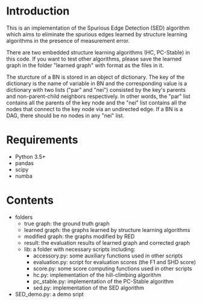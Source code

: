# Introduction
This is an implementation of the Spurious Edge Detection (SED) algorithm which aims to eliminate the spurious edges learned by structure learning algorithms in the presence of measurement error.

There are two embedded structure learning algorithms (HC, PC-Stable) in this code. If you want to test other algorithms, please save the learned graph in the folder "learned graph" with format as the files in it.

The sturcture of a BN is stored in an object of dictionary. The key of the dictionary is the name of variable in BN and the corresponding value is a dictionary with two lists ("par" and "nei") consisted by the key's parents and non-parent-child neighbors respectively. In other words, the "par" list contains all the parents of the key node and the "nei" list contains all the nodes that connect to the key node via an undirected edge. If a BN is a DAG, there should be no nodes in any "nei" list.
  
# Requirements
- Python 3.5+
- pandas
- scipy
- numba

# Contents
- folders
    - true graph: the ground truth graph
    - learned graph: the graphs learned by structure learning algorithms
    - modified graph: the graphs modified by RED
    - result: the evaluation results of learned graph and corrected graph
    - lib: a folder with necessary scripts including:
        - accessory.py: some auxiliary functions used in other scripts
        - evaluation.py: script for evaluation scores (the F1 and SHD score)
        - score.py: some score computing functions used in other scripts
        - hc.py: implementation of the hill-climbing algorithm
        - pc_stable.py: implementation of the PC-Stable algorithm
        - sed.py: implementation of the SED algorithm
- SED_demo.py: a demo sript
